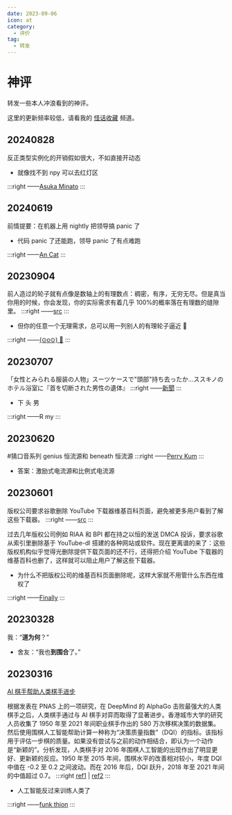 ```yaml
---
date: 2023-09-06
icon: at
category:
  - 评价
tag:
  - 转发
---
```


# 神评

转发一些本人冲浪看到的神评。

这里的更新频率较低，请看我的 [怪话收藏](https://t.me/+BHHcz8EVAG5kMTk1) 频道。

## 20240828

反正类型实例化的开销假如很大，不如直接开动态

- 就像找不到 npy 可以去红灯区

:::right
——[Asuka Minato](https://t.me/mmmmmmmmmm1111111111122)
:::

## 20240619

前情提要：在机器上用 nightly 把领导搞 panic 了

- 代码 panic 了还能跑，领导 panic 了有点难跑

:::right
——[An Cat](https://t.me/FLYING_CAT_M)
:::

## 20230904

前人造过的轮子就有点像是数轴上的有理数点：稠密，有序，无穷无尽。但是真当你用的时候，你会发现，你的实际需求有着几乎 100%的概率落在有理数的缝隙里。
:::right
——[src](https://www.zhihu.com/question/620107729/answer/3195827527)
:::

- 但你的任意一个无理需求，总可以用一列别人的有理轮子逼近 🥰

:::right
——[(⊙o⊙) 🥦](https://t.me/SIGFPE)
:::

## 20230707

「女性とみられる服装の人物」スーツケースで"頭部"持ち去ったか…ススキノのホテル浴室に『首を切断された男性の遺体』
:::right
——[新聞](https://news.yahoo.co.jp/articles/14ad56e3f7adecadf0ac6b44f160aa5a001c244c)
:::

- 下 头 男

:::right
——R my
:::

## 20230620

\#猜口音系列 genius 恒流源和 beneath 恒流源
:::right
——[Perry Kum](https://t.me/ChubbyPerryKum)
:::

- 答案：<span class="heimu" title="你知道的太多了">激励式电流源和比例式电流源</span>

## 20230601

版权公司要求谷歌删除 YouTube 下载器维基百科页面，避免被更多用户看到了解这些下载器。
:::right
——[src](https://ourl.co/98900)
:::

过去几年版权公司例如 RIAA 和 BPI 都在持之以恒的发送 DMCA 投诉，要求谷歌从索引里删除基于 YouTube-dl 搭建的各种网站或软件。现在更离谱的来了：这些版权机构似乎觉得光删除提供下载页面的还不行，还得把介绍 YouTube 下载器的维基百科也删了，这样就可以阻止用户了解这些下载器。

- 为什么不把版权公司的维基百科页面删除呢，这样大家就不用管什么东西在维权了

:::right
——[Finally](https://t.me/finalwishing)
:::

## 20230328

我：“**道为何**？”

- 舍友：“我也**到围合**了。”

## 20230316

[AI 棋手帮助人类棋手进步](https://www.solidot.org/story?sid=74399)

根据发表在 PNAS 上的一项研究，在 DeepMind 的 AlphaGo 击败最强大的人类棋手之后，人类棋手通过与 AI 棋手对弈而取得了显著进步。香港城市大学的研究人员收集了 1950 年至 2021 年间职业棋手作出的 580 万次移棋决策的数据集。然后使用围棋人工智能帮助计算一种称为“决策质量指数”（DQI）的指标。该指标用于评估一步棋的质量。如果没有尝试与之前的动作相结合，即认为一个动作是“新颖的”。分析发现，人类棋手对 2016 年围棋人工智能的出现作出了明显更好、更新颖的反应。1950 年至 2015 年间，围棋水平的改善相对较小，年度 DQI 中值在 -0.2 至 0.2 之间波动。而在 2016 年后，DQI 跃升，2018 年至 2021 年间的中值超过 0.7。
:::right
[ref1](https://www.pnas.org/doi/10.1073/pnas.2214840120) | [ref2](https://news.sciencenet.cn/htmlnews/2023/3/496171.shtm)
:::

- 人工智能反过来训练人类了

:::right
——[funk thion](https://t.me/hhdgnnnn)
:::

